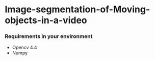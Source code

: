 # Image-segmentation-of-Moving-objects-in-a-video



### Requirements in your environment
+ Opencv 4.4
+ Numpy
